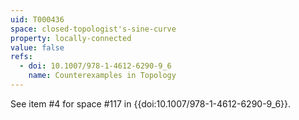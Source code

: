 ```yaml
---
uid: T000436
space: closed-topologist's-sine-curve
property: locally-connected
value: false
refs:
  - doi: 10.1007/978-1-4612-6290-9_6
    name: Counterexamples in Topology
---
```

See item #4 for space #117 in {{doi:10.1007/978-1-4612-6290-9_6}}.
